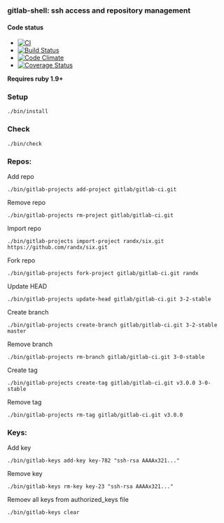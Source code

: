 ### gitlab-shell: ssh access and repository management

#### Code status

* [![CI](http://ci.gitlab.org/projects/4/status.png?ref=master)](http://ci.gitlab.org/projects/4?ref=master)
* [![Build Status](https://travis-ci.org/gitlabhq/gitlab-shell.png?branch=master)](https://travis-ci.org/gitlabhq/gitlab-shell)
* [![Code Climate](https://codeclimate.com/github/gitlabhq/gitlab-shell.png)](https://codeclimate.com/github/gitlabhq/gitlab-shell)
* [![Coverage Status](https://coveralls.io/repos/gitlabhq/gitlab-shell/badge.png?branch=master)](https://coveralls.io/r/gitlabhq/gitlab-shell)


__Requires ruby 1.9+__


### Setup

    ./bin/install


### Check 

    ./bin/check


### Repos:
 

Add repo

    ./bin/gitlab-projects add-project gitlab/gitlab-ci.git

Remove repo 

    ./bin/gitlab-projects rm-project gitlab/gitlab-ci.git

Import repo 

    ./bin/gitlab-projects import-project randx/six.git https://github.com/randx/six.git

Fork repo

    ./bin/gitlab-projects fork-project gitlab/gitlab-ci.git randx

Update HEAD

    ./bin/gitlab-projects update-head gitlab/gitlab-ci.git 3-2-stable

Create branch

    ./bin/gitlab-projects create-branch gitlab/gitlab-ci.git 3-2-stable master

Remove branch

    ./bin/gitlab-projects rm-branch gitlab/gitlab-ci.git 3-0-stable

Create tag

    ./bin/gitlab-projects create-tag gitlab/gitlab-ci.git v3.0.0 3-0-stable 

Remove tag

    ./bin/gitlab-projects rm-tag gitlab/gitlab-ci.git v3.0.0


### Keys: 


Add key

    ./bin/gitlab-keys add-key key-782 "ssh-rsa AAAAx321..."

Remove key

    ./bin/gitlab-keys rm-key key-23 "ssh-rsa AAAAx321..."

Remoev all keys from authorized_keys file

    ./bin/gitlab-keys clear

